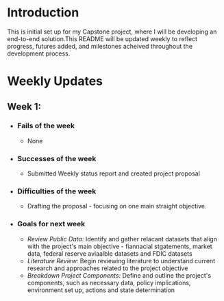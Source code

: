 # Introduction
This is initial set up for my Capstone project, where I will be developing an end-to-end solution.This README will be updated weekly to reflect progress,
futures added, and milestones acheived throughout the development process.
# Weekly Updates
## Week 1:
- ### Fails of the week
  - None
- ### Successes of the week
  - Submitted Weekly status report and created project proposal
- ### Difficulties of the week
  - Drafting the proposal - focusing on one main straight objective.
- ### Goals for next week
  -  *Review Public Data:* Identify and gather relacant datasets that align with the project's main objective - fiannacial stgatements, market data, federal reserve aviaalble datasets and FDIC datasets
  -  *Literature Review:* Begin reviewing literature to understand current research and approaches related to the project objective
  -  *Breakdown Project Components:* Define and outline the project's components, such as necessary data, policy implications, environment set up, actions and state determination 

